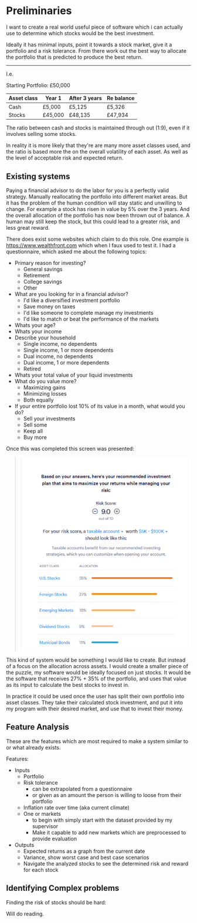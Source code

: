 # Preliminaries

I want to create a real world useful piece of software which i can actually use to determine
which stocks would be the best investment.

Ideally it has minimal inputs, point it towards a stock market, give it a portfolio and a risk
tolerance. From there work out the best way to allocate the portfolio that is predicted to 
produce the best return.

---

I.e.

Starting Portfolio: £50,000

Asset class | Year 1  | After 3 years | Re balance
------------|---------|---------------|----------
Cash        | £5,000  | £5,125        | £5,326
Stocks      | £45,000 | £48,135       | £47,934

The ratio between cash and stocks is maintained through out (1:9), even if it involves selling
some stocks.

In reality it is more likely that they're are many more asset classes used, and the ratio 
is based more the on the overall volatility of each asset. As well as the level of acceptable 
risk and expected return.

## Existing systems

Paying a financial advisor to do the labor for you is a perfectly valid strategy. Manually
reallocating the portfolio into different market areas. But it has the problem of the human
condition will stay static and unwilling to change. For example a stock has risen in value
by 5% over the 3 years. And the overall allocation of the portfolio has now been thrown out
of balance. A human may still keep the stock, but this could lead to a greater risk, and 
less great reward.

There does exist some websites which claim to do this role. One example is https://www.wealthfront.com
which when I faux used to test it. I had a questionnaire, which asked me about the following 
topics:

* Primary reason for investing?
    * General savings
    * Retirement
    * College savings
    * Other
* What are you looking for in a financial advisor?
    * I'd like a diversified investment portfolio
    * Save money on taxes
    * I'd like someone to complete manage my investments
    * I'd like to match or beat the performance of the markets
* Whats your age?
* Whats your income
* Describe your household
    * Single income, no dependents
    * Single income, 1 or more dependents
    * Dual income, no dependents
    * Dual income, 1 or more dependents
    * Retired
* Whats your total value of your liquid investments
* What do you value more?
    * Maximizing gains
    * Minimizing losses
    * Both equally
* If your entire portfolio lost 10% of its value in a month, what would you do?
    * Sell your investments
    * Sell some
    * Keep all
    * Buy more

Once this was completed this screen was presented:

> ![](images/wealthfront_allocation.png)

This kind of system would be something I would like to create. But instead of a focus
on the allocation across assets. I would create a smaller piece of the puzzle, my software
would be ideally focused on just stocks. It would be the software that receives
27% + 35% of the portfolio, and uses that value as its input to calculate the best 
stocks to invest in.

In practice it could be used once the user has split their own portfolio into asset classes.
They take their calculated stock investment, and put it into my program with their
desired market, and use that to invest their money. 



## Feature Analysis

These are the features which are most required to make a system similar to or what already
exists.

Features:

* Inputs 
    - Portfolio
    - Risk tolerance
        * can be extrapolated from a questionnaire
        * or given as an amount the person is willing to loose from their portfolio
    - Inflation rate over time (aka current climate)
    - One or markets
        * to begin with simply start with the dataset provided by my supervisor
        * Make it capable to add new markets which are preprocessed to provide evaluation
* Outputs
    - Expected returns as a graph from the current date
    - Variance, show worst case and best case scenarios
    - Navigate the analyzed stocks to see the determined risk and reward for each stock

## Identifying Complex problems

Finding the risk of stocks should be hard:

Will do reading.
